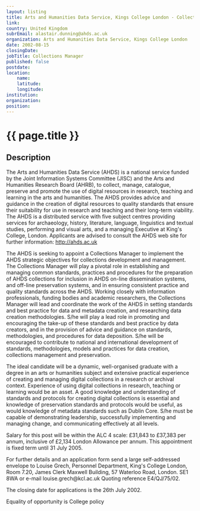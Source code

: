 ```yaml
---
layout: listing
title: Arts and Humanities Data Service, Kings College London - Collections Manager
link:
country: United Kingdom
subrEmail: alastair.dunning@ahds.ac.uk
organization: Arts and Humanities Data Service, Kings College London 
date: 2002-08-15
closingDate: 
jobTitle: Collections Manager
published: false
postdate:
location:
	name: 
	latitude: 
	longitude: 
institution: 
organization: 
position: 
--- 
```



# {{ page.title }}

## Description


<p>The Arts and Humanities Data Service (AHDS) is a national service funded by the Joint Information Systems Committee (JISC) and the Arts and Humanities Research Board (AHRB), to collect, manage, catalogue, preserve and promote the use of digital resources in research, teaching and learning in the arts and humanities. The AHDS provides advice and guidance in the creation of digital resources to quality standards that ensure their suitability for use in research and teaching and their long-term viability. The AHDS is a distributed service with five subject centres providing services for archaeology, history, literature, language, linguistics and textual studies, performing and visual arts, and a managing Executive at King's College, London. Applicants are advised to consult the AHDS web site for further information: <a href="http://ahds.ac.uk">http://ahds.ac.uk</a></p>

<p>The AHDS is seeking to appoint a Collections Manager to implement the AHDS strategic objectives for collections development and management. The Collections Manager will play a pivotal role in establishing and managing common standards, practices and procedures for the preparation of AHDS collections for inclusion in AHDS on-line dissemination systems, and off-line preservation systems, and in ensuring consistent practice and quality standards across the AHDS. Working closely with information professionals, funding bodies and academic researchers, the Collections Manager will lead and coordinate the work of the AHDS in setting standards and best practice for data and metadata creation, and researching data creation methodologies. S/he will play a lead role in promoting and encouraging the take-up of these standards and best practice by data creators, and in the provision of advice and guidance on standards, methodologies, and procedures for data deposition. S/he will be encouraged to contribute to national and international development of standards, methodologies, models and practices for data creation, collections management and preservation.</p>

<p>The ideal candidate will be a dynamic, well-organised graduate with a degree in an arts or humanities subject and extensive practical experience of creating and managing digital collections in a research or archival context. Experience of using digital collections in research, teaching or learning would be an asset. A good knowledge and understanding of standards and protocols for creating digital collections is essential and knowledge of preservation standards and protocols would be useful, as would knowledge of metadata standards such as Dublin Core. S/he must be capable of demonstrating leadership, successfully implementing and managing change, and communicating effectively at all levels.</p>

<p>Salary for this post will be within the ALC 4 scale: £31,843 to £37,383 per annum, inclusive of £2,134 London Allowance per annum. This appointment is fixed term until 31 July 2005.</p>

<p>For further details and an application form send a large self-addressed envelope to Louise Grech, Personnel Department, King's College London, Room 7.20, James Clerk Maxwell Building, 57 Waterloo Road, London. SE1 8WA or e-mail louise.grech@kcl.ac.uk Quoting reference E4/QJ/75/02.</p>

<p>The closing date for applications is the 26th July 2002.</p>

<p>Equality of opportunity is College policy</p>

